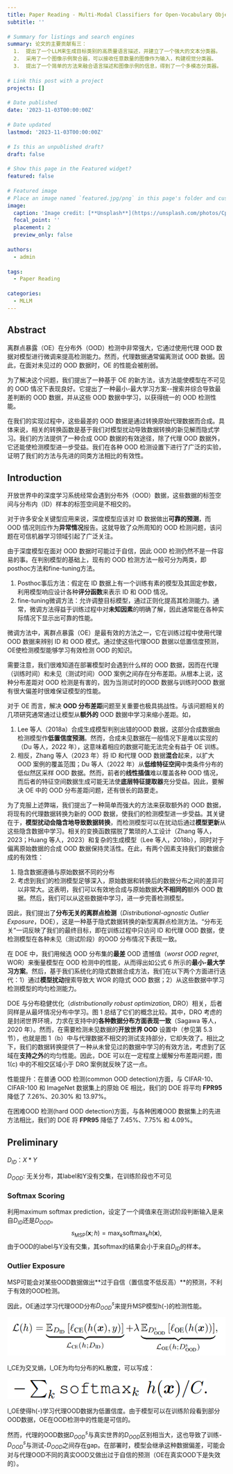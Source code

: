 ```yaml
---
title: Paper Reading - Multi-Modal Classifiers for Open-Vocabulary Object Detection
subtitle: ''

# Summary for listings and search engines
summary: 论文的主要贡献有三：
  1.  提出了一个LLM来生成目标类别的高质量语言描述，并建立了一个强大的文本分类器。
  2.  采用了一个图像示例聚合器，可以接收任意数量的图像作为输入，构建视觉分类器。
  3.  提出了一个简单的方法来融合语言描述和图像示例的信息，得到了一个多模态分类器。

# Link this post with a project
projects: []

# Date published
date: '2023-11-03T00:00:00Z'

# Date updated
lastmod: '2023-11-03T00:00:00Z'

# Is this an unpublished draft?
draft: false

# Show this page in the Featured widget?
featured: false

# Featured image
# Place an image named `featured.jpg/png` in this page's folder and customize its options here.
image:
  caption: 'Image credit: [**Unsplash**](https://unsplash.com/photos/CpkOjOcXdUY)'
  focal_point: ''
  placement: 2
  preview_only: false

authors:
  - admin

tags:
  - Paper Reading

categories:
  - MLLM
---
```

## Abstract

离群点暴露（OE）在分布外（OOD）检测中非常强大，它通过使用代理 OOD 数据对模型进行微调来提高检测能力。然而，代理数据通常偏离测试 OOD 数据。因此，在面对未见过的 OOD 数据时，OE 的性能会被削弱。

为了解决这个问题，我们提出了一种基于 OE 的新方法，该方法能使模型在不可见的 OOD 情况下表现良好。它提出了一种最小-最大学习方案--搜索并综合导致最差判断的 OOD 数据，并从这些 OOD 数据中学习，以获得统一的 OOD 检测性能。

在我们的实现过程中，这些最差的 OOD 数据是通过转换原始代理数据而合成。具体来说，相关的转换函数是基于我们对模型扰动导致数据转换的新见解而隐式学习。我们的方法提供了一种合成 OOD 数据的有效途径，除了代理 OOD 数据外，它还能使检测模型进一步受益。我们在各种 OOD 检测设置下进行了广泛的实验，证明了我们的方法与先进的同类方法相比的有效性。

## Introduction

开放世界中的深度学习系统经常会遇到分布外（OOD）数据，这些数据的标签空间与分布内（ID）样本的标签空间是不相交的。

对于许多安全关键型应用来说，深度模型应该对 ID 数据做出**可靠的预测**，而 OOD 情况则应作为**异常情况**报告。这就导致了众所周知的 OOD 检测问题，该问题在可信机器学习领域引起了广泛关注。

由于深度模型在面对 OOD 数据时可能过于自信，因此 OOD 检测仍然不是一件容易的事。在判别模型的基础上，现有的 OOD 检测方法一般可分为两类，即posthoc方法和fine-tuning方法。

1. Posthoc事后方法：假定在 ID 数据上有一个训练有素的模型及其固定参数，利用模型响应设计各种**评分函数**来表示 ID 和 OOD 情况。
2. fine-tuning微调方法：允许调整目标模型，通过正则化提高其检测能力。通常，微调方法得益于训练过程中对**未知因素**的明确了解，因此通常能在各种实际情况下显示出可靠的性能。

微调方法中，离群点暴露（OE）是最有效的方法之一，它在训练过程中使用代理 OOD 数据来辨别 ID 和 OOD 模式。通过使这些代理OOD 数据以低置信度预测，OE使检测模型能够学习有效检测 OOD 的知识。

需要注意，我们很难知道在部署模型时会遇到什么样的 OOD 数据，因而在代理（训练时间）和未见（测试时间）OOD 案例之间存在分布差距。从根本上说，这种分布差距对 OOD 检测是有害的，因为当测试时的OOD 数据与训练时OOD 数据有很大偏差时很难保证模型的性能。

对于 OE 而言，解决 **OOD 分布差距**问题至关重要也极具挑战性。与该问题相关的几项研究通常通过让模型从**额外的** OOD 数据中学习来缩小差距。如，

1. Lee 等人（2018a）合成生成模型判别出错的OOD 数据，这部分合成数据由检测模型作**低置信度预测**。然而，合成未见数据在一般情况下是难以实现的（Du 等人，2022 年），这意味着相应的数据可能无法完全有益于 OE 训练。
2. 相反，Zhang 等人（2023 年）将 ID 和代理 OOD 数据**混合**起来，以扩大 OOD 案例的覆盖范围；Du 等人（2022 年）从**低维特征空间**中类条件分布的低似然区采样 OOD 数据。然而，前者的**线性插值**难以覆盖各种 OOD 情况，而后者的特征空间数据生成可能无法使**底层特征提取器**充分受益。因此，要解决 OE 中的 OOD 分布差距问题，还有很长的路要走。

为了克服上述弊端，我们提出了一种简单而强大的方法来获取额外的 OOD 数据，将现有的代理数据转换为新的 OOD 数据，使我们的检测模型进一步受益。其关键在于，**模型扰动会隐含地导致数据转换**，而检测模型可以在扰动后通过**模型更新**从这些隐含数据中学习。相关的变换函数摆脱了繁琐的人工设计（Zhang 等人，2023；Huang 等人，2023）和复杂的生成模型（Lee 等人，2018b），同时对于偏离原始数据的合成 OOD 数据保持灵活性。在此，有两个因素支持我们的数据合成的有效性：

1. 隐含数据遵循与原始数据不同的分布
2. 考虑到我们的检测模型足够深入，原始数据和转换后的数据分布之间的差异可以非常大。这表明，我们可以有效地合成与原始数据**大不相同的**额外 OOD 数据。然后，我们可以从这些数据中学习，进一步完善检测模型。

因此，我们提出了**分布无关的离群点检测**（*Distributional-agnostic Outlier Exposure*，DOE），这是一种基于隐式数据转换的新型离群点检测方法。“分布无关”一词反映了我们的最终目标，即在训练过程中只访问 ID 和代理 OOD 数据，使检测模型在各种未见（测试阶段）的OOD 分布情况下表现一致。

在 DOE 中，我们用候选 OOD 分布集的**最差** OOD 遗憾值（*worst OOD regret*, WOR）来衡量模型在 OOD 检测中的性能，从而得出如公式 6 所示的**最小-最大学习方案**。然后，基于我们系统化的隐式数据合成方法，我们在以下两个方面进行迭代：1）通过**模型扰动**搜索导致大 WOR 的隐式 OOD 数据；2）从这些数据中学习检测模型的均匀检测能力。

DOE 与分布稳健优化（*distributionally robust optimization,* DRO）相关，后者同样是从最坏情况分布中学习。图 1 总结了它们的概念比较。其中，DRO 考虑的是封闭世界环境，力求在支持中的**各种数据分布方面表现一致**（Sagawa 等人，2020 年）。然而，在需要检测未见数据的**开放世界 OOD** 设置中（参见第 5.3 节），也就是图 1（b）中与代理数据不相交的测试支持部分，它却失效了。相比之下，我们的数据转换提供了一种从未曾见过的数据中学习的有效方法，考虑到了区域在**支持之外**的均匀性能。因此，DOE 可以在一定程度上缓解分布差距问题，图 1(c) 中的不相交区域小于 DRO 案例就反映了这一点。

性能提升：在普通 OOD 检测(common OOD detection)方面，与 CIFAR-10、CIFAR-100 和 ImageNet 数据集上的原始 OE 相比，我们的 DOE 将平均 **FPR95** 降低了 7.26%、20.30% 和 13.97%。

在困难OOD 检测(hard OOD detection)方面，与各种困难OOD 数据集上的先进方法相比，我们的 DOE 将 **FPR95** 降低了 7.45%、7.75% 和 4.09%。

## Preliminary

$D_{ID}$：$X*Y$

$D_{OOD}$: 无关分布，其label和Y没有交集，在训练阶段也不可见

### Softmax Scoring

利用maximum softmax prediction，设定了一个阈值来在测试阶段判断输入是来自$D_{ID}$还是$D_{OOD}$。
$$
s_{\mathrm{MSP}}(\boldsymbol{x} ; h)=\max _{k} \operatorname{softmax}_{k} h(\boldsymbol{x}),
$$
由于OOD的label与Y没有交集，其softmax的结果会小于来自$D_{ID}$的样本。

### Outlier Exposure

MSP可能会对某些OOD数据做出**过于自信（置信度不低反高）**的预测，不利于有效的OOD检测。

因此，OE通过学习代理OOD分布$D_{OOD}^s$来提升MSP模型h(-)的检测性能。

![image-20231111181051383](formula1.png)

l_CE为交叉熵，l_OE为均匀分布的KL散度，可以写成：

![image-20231111181323822](formula2.png)

l_OE使得h(-)学习代理OOD数据为低置信度。由于模型可以在训练阶段看到部分OOD数据，OE在OOD检测中的性能是可信的。

然而，代理的OOD数据$D_{OOD}^s$与真实世界的$D_{OOD}$区别相当大，这也导致了训练-$D_{OOD}^s$与测试-$D_{OOD}$之间存在gap。在部署时，模型会继承这种数据偏差，可能会对与代理OOD不同的真实OOD又做出过于自信的预测（OE在真实OOD下是失效的）。